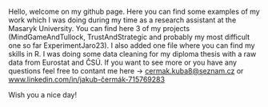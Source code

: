 Hello, welcome on my github page. 
Here you can find some examples of my work which I was doing during my time as a research assistant at the Masaryk University. 
You can find here 3 of my projects (MindGameAndTullock, TrustAndStrategic and probably my most difficult one so far ExperimentJaro23).
I also added one file where you can find my skills in R. I was doing some data cleaning for my diploma thesis with a raw data from Eurostat and ČSÚ. 
If you want to see more or you have any questions feel free to contant me here -> cermak.kuba8@seznam.cz or www.linkedin.com/in/jakub-čermák-715769283

Wish you a nice day!
